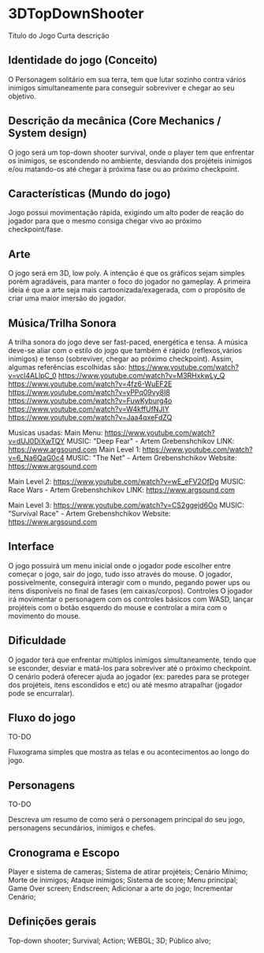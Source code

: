 # 3DTopDownShooter


Título do Jogo
Curta descrição

## Identidade do jogo (Conceito)
O Personagem solitário em sua terra, tem que lutar sozinho contra vários inimigos simultaneamente para conseguir sobreviver e chegar ao seu objetivo.

## Descrição da mecânica (Core Mechanics / System design)
O jogo será um top-down shooter survival, onde o player tem que enfrentar os inimigos, se escondendo no ambiente, desviando dos projéteis inimigos e/ou matando-os até chegar à próxima fase ou ao próximo checkpoint. 

## Características (Mundo do jogo)
Jogo possui movimentação rápida, exigindo um alto poder de reação do jogador para que o mesmo consiga chegar vivo ao próximo checkpoint/fase.



## Arte
O jogo será em 3D, low poly. A intenção é que os gráficos sejam simples porém agradáveis, para manter o foco do jogador no gameplay. A primeira ideia é que a arte seja mais cartoonizada/exagerada, com o propósito de criar uma maior imersão do jogador.


## Música/Trilha Sonora
A trilha sonora do jogo deve ser fast-paced, energética e tensa. A música deve-se aliar com o estilo do jogo que também é rápido (reflexos,vários inimigos) e tenso (sobreviver, chegar ao próximo checkpoint). Assim, algumas referências escolhidas são:
https://www.youtube.com/watch?v=vcl4ALlpC_0
https://www.youtube.com/watch?v=M3RHxkwLy_Q
https://www.youtube.com/watch?v=4fz6-WuEF2E
https://www.youtube.com/watch?v=yPPq09vy8I8
https://www.youtube.com/watch?v=FuwKyburg4o
https://www.youtube.com/watch?v=W4kffUfNJIY
https://www.youtube.com/watch?v=Jaa4qxeFdZQ



Musicas usadas:
	Main Menu: https://www.youtube.com/watch?v=dUJ0DiXwTQY 
MUSIC: "Deep Fear" - Artem Grebenshchikov
LINK: https://www.argsound.com
Main Level 1: https://www.youtube.com/watch?v=6_Na6QaG0c4
MUSIC: "The Net" - Artem Grebenshchikov
Website: https://www.argsound.com

	
Main Level 2: https://www.youtube.com/watch?v=wE_eFV2OfDg
MUSIC: Race Wars - Artem Grebenshchikov
LINK: https://www.argsound.com



Main Level 3: https://www.youtube.com/watch?v=CS2ggejd6Oo
MUSIC: "Survival Race" - Artem Grebenshchikov
Website: https://www.argsound.com






## Interface
O jogo possuirá um menu inicial onde o jogador pode escolher entre começar o jogo, sair do jogo, tudo isso através do mouse. O jogador, possivelmente, conseguirá interagir com o mundo, pegando power ups ou itens disponíveis no final de fases (em caixas/corpos). 
Controles
O jogador irá movimentar o personagem com os controles básicos com WASD, lançar projéteis com o botão esquerdo do mouse e controlar a mira com o movimento do mouse.

## Dificuldade
O jogador terá que enfrentar múltiplos inimigos simultaneamente, tendo que se esconder, desviar e matá-los para sobreviver até o próximo checkpoint. O cenário poderá oferecer ajuda ao jogador (ex: paredes para se proteger dos projéteis, itens escondidos e etc) ou até mesmo atrapalhar (jogador pode se encurralar).

## Fluxo do jogo
TO-DO


Fluxograma simples que mostra as telas e ou acontecimentos ao longo do jogo.

## Personagens
TO-DO

Descreva um resumo de como será o personagem principal do seu jogo, personagens secundários, inimigos e chefes.

## Cronograma e Escopo
Player e sistema de cameras;
Sistema de atirar projéteis;
Cenário Mínimo;
Morte de inimigos;
Ataque inimigos;
Sistema de score;
Menu principal;
Game Over screen;
Endscreen;
Adicionar a arte do jogo;
Incrementar Cenário;

## Definições gerais
Top-down shooter; Survival; Action;
WEBGL;
3D;
Público alvo;

